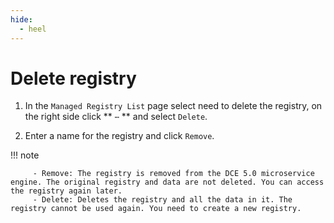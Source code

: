 ```yaml
---
hide:
  - heel
---
```


# Delete registry

1. In the `Managed Registry List` page select need to delete the registry, on the right side click ** `⋯` ** and select `Delete`.

    <!--!\[.*?\]\((?:https?:\/\/)?\S+\.(?:png|jpg|jpeg|gif|bmp)\)-->

2. Enter a name for the registry and click `Remove`.

    <!--!\[.*?\]\((?:https?:\/\/)?\S+\.(?:png|jpg|jpeg|gif|bmp)\)-->

!!! note


         - Remove: The registry is removed from the DCE 5.0 microservice engine. The original registry and data are not deleted. You can access the registry again later.
         - Delete: Deletes the registry and all the data in it. The registry cannot be used again. You need to create a new registry.
